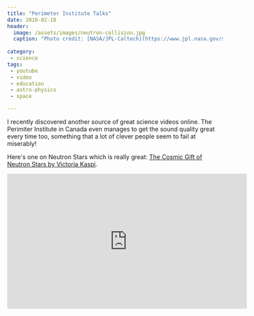 ```yaml
---
title: "Perimeter Institute Talks"
date: 2018-02-18
header:
  image: /assets/images/neutron-collision.jpg
  caption: "Photo credit: [NASA/JPL-Caltech](https://www.jpl.nasa.gov/spaceimages/details.php?id=PIA21910)"
  
category:
 - science
tags:
 - youtube
 - video
 - education
 - astro-physics
 - space

---
```


I recently discovered another source of great science videos online. The Perimiter
Institute in Canada even manages to get the sound quality great every time too, something
that a lot of clever people seem to fail at miserably! 

Here's one on Neutron Stars which is really great: [The Cosmic Gift of Neutron Stars by Victoria Kaspi][1].

<iframe src="https://www.youtube.com/embed/6UG9hoeLcHo" width="560" height="315" frameborder="0"> </iframe>

[1]: https://www.youtube.com/watch?v=6UG9hoeLcHo

